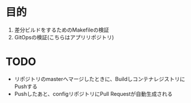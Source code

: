 # 目的
1. 差分ビルドをするためのMakefileの検証
2. GitOpsの検証(こちらはアプリリポジトリ)

# TODO
- リポジトリのmasterへマージしたときに、BuildしコンテナレジストリにPushする
- Pushしたあと、configリポジトリにPull Requestが自動生成される